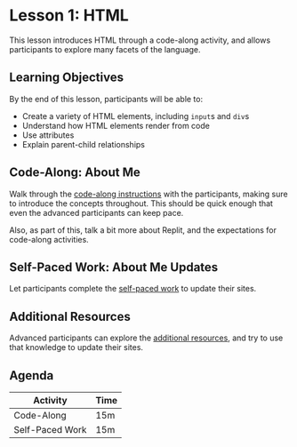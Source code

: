 # Lesson 1: HTML
This lesson introduces HTML through a code-along activity, and allows participants to explore many facets of the language.

## Learning Objectives
By the end of this lesson, participants will be able to:

- Create a variety of HTML elements, including `input`s and `div`s
- Understand how HTML elements render from code
- Use attributes
- Explain parent-child relationships

## Code-Along: About Me
Walk through the [code-along instructions](AboutMeCodeAlong.md) with the participants, making sure to introduce the concepts throughout. This should be quick enough that even the advanced participants can keep pace.

Also, as part of this, talk a bit more about Replit, and the expectations for code-along activities.

## Self-Paced Work: About Me Updates
Let participants complete the [self-paced work](AboutMeSelfPacedWork.md) to update their sites.

## Additional Resources
Advanced participants can explore the [additional resources](Advanced.md), and try to use that knowledge to update their sites.

## Agenda

| Activity | Time |
|-|-|
| Code-Along | 15m |
| Self-Paced Work | 15m |
